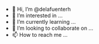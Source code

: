 - 👋 Hi, I’m @delafuenterh
- 👀 I’m interested in ...
- 🌱 I’m currently learning ...
- 💞️ I’m looking to collaborate on ...
- 📫 How to reach me ...

<!---
delafuenterh/delafuenterh is a ✨ special ✨ repository because its `README.md` (this file) appears on your GitHub profile.
You can click the Preview link to take a look at your changes.
--->
